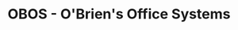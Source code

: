 ---
title: "OBOS - O'Brien's Office Systems"
url: /cork/obos-obriens-office-systems/
shop: office supplies
---
